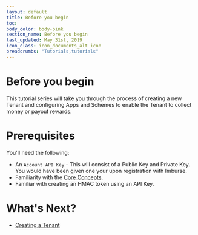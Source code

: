 ```yaml
---
layout: default
title: Before you begin
toc:
body_color: body-pink
section_name: Before you begin
last_updated: May 31st, 2019
icon_class: icon_documents_alt icon
breadcrumbs: "Tutorials,tutorials"
---
```

# Before you begin
This tutorial series will take you through the process of creating a new Tenant and configuring Apps and Schemes to enable the Tenant to collect money or payout rewards.

# Prerequisites
You'll need the following:

- An `Account API Key` - This will consist of a Public Key and Private Key. You would have been given one your upon registration with Imburse.
- Familiarity with the [Core Concepts](/pages/guides/core-concepts).
- Familiar with creating an HMAC token using an API Key.

# What's Next?
- [Creating a Tenant](/pages/tutorials/creating-a-tenant)
